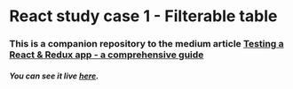 # React study case 1 - Filterable table

### This is a companion repository to the medium article [Testing a React & Redux app - a comprehensive guide](https://medium.com/xgeeks/testing-a-react-redux-app-a-comprehensive-guide-7f19deaab70c)

##### You can see it live [here](https://test-article-filterable-table.herokuapp.com/#).

